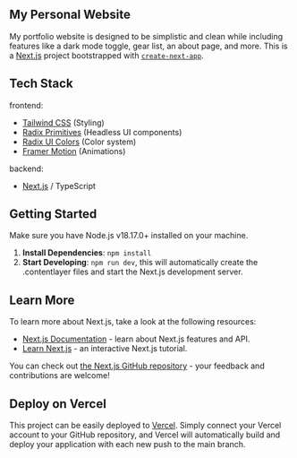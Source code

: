 ## My Personal Website
My portfolio website is designed to be simplistic and clean while including features like a dark mode toggle, gear list, an about page, and more.
This is a [Next.js](https://nextjs.org/) project bootstrapped with [`create-next-app`](https://github.com/vercel/next.js/tree/canary/packages/create-next-app).


## Tech Stack
frontend:
- [Tailwind CSS](https://tailwindcss.com) (Styling)
- [Radix Primitives](https://www.radix-ui.com/primitives) (Headless UI components)
- [Radix UI Colors](https://www.radix-ui.com/colors) (Color system)
- [Framer Motion](https://www.framer.com/motion/) (Animations)

backend:
- [Next.js](nextjs.org) / TypeScript


## Getting Started

Make sure you have Node.js v18.17.0+ installed on your machine.

1. **Install Dependencies**: `npm install`
2. **Start Developing**: `npm run dev`, this will automatically create the .contentlayer files and start the Next.js development server.

## Learn More

To learn more about Next.js, take a look at the following resources:

- [Next.js Documentation](https://nextjs.org/docs) - learn about Next.js features and API.
- [Learn Next.js](https://nextjs.org/learn) - an interactive Next.js tutorial.

You can check out [the Next.js GitHub repository](https://github.com/vercel/next.js/) - your feedback and contributions are welcome!

## Deploy on Vercel
This project can be easily deployed to [Vercel](https://www.vercel.com/). Simply connect your Vercel account to your GitHub repository, and Vercel will automatically build and deploy your application with each new push to the main branch.
